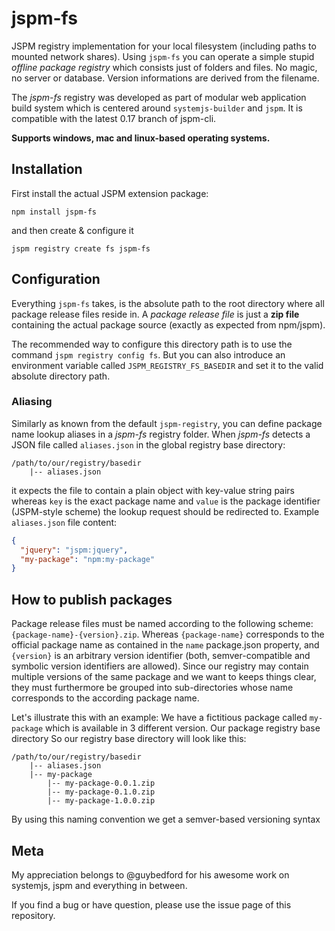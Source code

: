 # jspm-fs
JSPM registry implementation for your local filesystem (including paths to mounted network shares). Using `jspm-fs` you can operate a simple stupid *offline package registry* which consists just of folders and files. No magic, no server or database. Version informations are derived from the filename.

The *jspm-fs* registry was developed as part of modular web application build system which is centered around `systemjs-builder` and `jspm`. It is compatible with the latest 0.17 branch of jspm-cli.

__Supports windows, mac and linux-based operating systems.__


## Installation

First install the actual JSPM extension package:

```shell
npm install jspm-fs
```

and then create & configure it

```shell
jspm registry create fs jspm-fs
```

## Configuration

Everything `jspm-fs` takes, is the absolute path to the root directory where all package release files reside in. A *package release file* is just a **zip file** containing the actual package source (exactly as expected from npm/jspm).

The recommended way to configure this directory path is to use the command `jspm registry config fs`. But you can also introduce an environment variable called `JSPM_REGISTRY_FS_BASEDIR` and set it to the valid absolute directory path.

### Aliasing

Similarly as known from the default `jspm-registry`, you can define package name lookup aliases in a *jspm-fs* registry folder. When *jspm-fs* detects a JSON file called `aliases.json` in the global registry base directory:

```
/path/to/our/registry/basedir
    |-- aliases.json
```

it expects the file to contain a plain object with key-value string pairs whereas `key` is the exact package name and `value` is the package identifier (JSPM-style scheme) the lookup request should be redirected to. Example `aliases.json` file content:

```json
{
  "jquery": "jspm:jquery",
  "my-package": "npm:my-package"
}
```

## How to publish packages

Package release files must be named according to the following scheme: `{package-name}-{version}.zip`. Whereas `{package-name}` corresponds to the official package name as contained in the `name` package.json property, and `{version}` is an arbitrary version identifier (both, semver-compatible and symbolic version identifiers are allowed). Since our registry may contain multiple versions of the same package and we want to keeps things clear, they must furthermore be grouped into sub-directories whose name corresponds to the according package name.

Let's illustrate this with an example: We have a fictitious package called `my-package` which is available in 3 different version. Our package registry base directory So our registry base directory will look like this:

```
/path/to/our/registry/basedir
    |-- aliases.json
    |-- my-package
        |-- my-package-0.0.1.zip
        |-- my-package-0.1.0.zip
        |-- my-package-1.0.0.zip
```

By using this naming convention we get a semver-based versioning syntax

## Meta

My appreciation belongs to @guybedford for his awesome work on systemjs, jspm and everything in between.

If you find a bug or have question, please use the issue page of this repository.